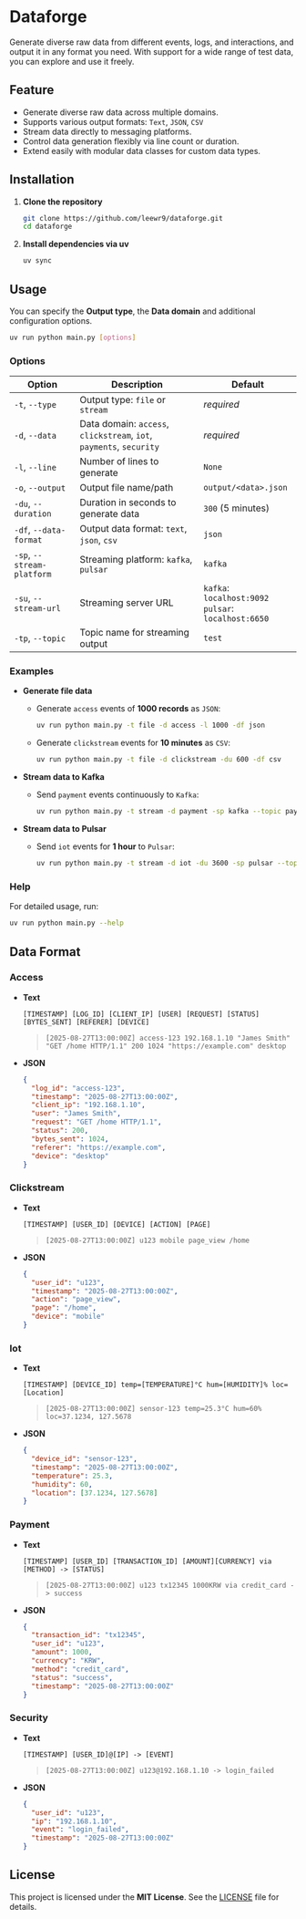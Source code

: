 # Dataforge

Generate diverse raw data from different events, logs, and interactions, and output it in any format you need. With support for a wide range of test data, you can explore and use it freely.

## Feature

- Generate diverse raw data across multiple domains.
- Supports various output formats: `Text`, `JSON`, `CSV`
- Stream data directly to messaging platforms.
- Control data generation flexibly via line count or duration.
- Extend easily with modular data classes for custom data types.

## Installation

1. **Clone the repository**

   ```bash
   git clone https://github.com/leewr9/dataforge.git
   cd dataforge
   ```

2. **Install dependencies via uv**

   ```bash
   uv sync
   ```

## Usage

You can specify the **Output type**, the **Data domain** and additional configuration options.

```bash
uv run python main.py [options]
```

### Options

| Option                     | Description                                                         | Default                                                 |
| -------------------------- | ------------------------------------------------------------------- | ------------------------------------------------------- |
| `-t`, `--type`             | Output type: `file` or `stream`                                     | _required_                                              |
| `-d`, `--data`             | Data domain: `access`, `clickstream`, `iot`, `payments`, `security` | _required_                                              |
| `-l`, `--line`             | Number of lines to generate                                         | `None`                                                  |
| `-o`, `--output`           | Output file name/path                                               | `output/<data>.json`                                    |
| `-du`, `--duration`        | Duration in seconds to generate data                                | `300` (5 minutes)                                       |
| `-df`, `--data-format`     | Output data format: `text`, `json`, `csv`                           | `json`                                                  |
| `-sp`, `--stream-platform` | Streaming platform: `kafka`, `pulsar`                               | `kafka`                                                 |
| `-su`, `--stream-url`      | Streaming server URL                                                | `kafka`: `localhost:9092`<br>`pulsar`: `localhost:6650` |
| `-tp`, `--topic`           | Topic name for streaming output                                     | `test`                                                  |

### Examples

- **Generate file data**
  - Generate `access` events of **1000 records** as `JSON`:
    ```bash
    uv run python main.py -t file -d access -l 1000 -df json
    ```
  - Generate `clickstream` events for **10 minutes** as `CSV`:
    ```bash
    uv run python main.py -t file -d clickstream -du 600 -df csv
    ```

- **Stream data to Kafka**
  - Send `payment` events continuously to `Kafka`:
    ```bash
    uv run python main.py -t stream -d payment -sp kafka --topic payments
    ```

- **Stream data to Pulsar**
  - Send `iot` events for **1 hour** to `Pulsar`:
    ```bash
    uv run python main.py -t stream -d iot -du 3600 -sp pulsar --topic iots
    ```

### Help

For detailed usage, run:

```bash
uv run python main.py --help
```

## Data Format

### Access

- **Text**

  ```plaintext
  [TIMESTAMP] [LOG_ID] [CLIENT_IP] [USER] [REQUEST] [STATUS] [BYTES_SENT] [REFERER] [DEVICE]
  ```

  > `[2025-08-27T13:00:00Z] access-123 192.168.1.10 "James Smith" "GET /home HTTP/1.1" 200 1024 "https://example.com" desktop`

- **JSON**
  ```json
  {
    "log_id": "access-123",
    "timestamp": "2025-08-27T13:00:00Z",
    "client_ip": "192.168.1.10",
    "user": "James Smith",
    "request": "GET /home HTTP/1.1",
    "status": 200,
    "bytes_sent": 1024,
    "referer": "https://example.com",
    "device": "desktop"
  }
  ```

### Clickstream

- **Text**
  ```plaintext
  [TIMESTAMP] [USER_ID] [DEVICE] [ACTION] [PAGE]
  ```
  > `[2025-08-27T13:00:00Z] u123 mobile page_view /home`
- **JSON**
  ```json
  {
    "user_id": "u123",
    "timestamp": "2025-08-27T13:00:00Z",
    "action": "page_view",
    "page": "/home",
    "device": "mobile"
  }
  ```

### Iot

- **Text**
  ```plaintext
  [TIMESTAMP] [DEVICE_ID] temp=[TEMPERATURE]°C hum=[HUMIDITY]% loc=[Location]
  ```
  > `[2025-08-27T13:00:00Z] sensor-123 temp=25.3°C hum=60% loc=37.1234, 127.5678`
- **JSON**
  ```json
  {
    "device_id": "sensor-123",
    "timestamp": "2025-08-27T13:00:00Z",
    "temperature": 25.3,
    "humidity": 60,
    "location": [37.1234, 127.5678]
  }
  ```

### Payment

- **Text**
  ```plaintext
  [TIMESTAMP] [USER_ID] [TRANSACTION_ID] [AMOUNT][CURRENCY] via [METHOD] -> [STATUS]
  ```
  > `[2025-08-27T13:00:00Z] u123 tx12345 1000KRW via credit_card -> success`
- **JSON**
  ```json
  {
    "transaction_id": "tx12345",
    "user_id": "u123",
    "amount": 1000,
    "currency": "KRW",
    "method": "credit_card",
    "status": "success",
    "timestamp": "2025-08-27T13:00:00Z"
  }
  ```

### Security

- **Text**
  ```plaintext
  [TIMESTAMP] [USER_ID]@[IP] -> [EVENT]
  ```
  > `[2025-08-27T13:00:00Z] u123@192.168.1.10 -> login_failed`
- **JSON**
  ```json
  {
    "user_id": "u123",
    "ip": "192.168.1.10",
    "event": "login_failed",
    "timestamp": "2025-08-27T13:00:00Z"
  }
  ```

## License

This project is licensed under the **MIT License**. See the [LICENSE](LICENSE) file for details.

